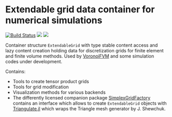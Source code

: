 # Extendable grid data container for numerical simulations

[![Build Status](https://img.shields.io/travis/j-fu/ExtendableGrids.jl/master.svg?label=Linux+MacOSX+Windows)](https://travis-ci.com/j-fu/ExtendableGrids.jl)
[![](https://img.shields.io/badge/docs-stable-blue.svg)](https://j-fu.github.io/ExtendableGrids.jl/stable)
[![](https://img.shields.io/badge/docs-dev-blue.svg)](https://j-fu.github.io/ExtendableGrids.jl/dev)


Container structure `ExtendableGrid` with type stable content access and lazy content creation holding data for discretization
grids for finite element and finite volume methods. 
Used by [VoronoiFVM](https://github.com/j-fu/VoronoiFVM.jl) and some simulation codes under development.

Contains:
- Tools to create tensor product grids
- Tools for grid modification
- Visualization methods for various backends
- The differently licensed companion package [SimplexGridFactory](https://github.com/j-fu/SimplexGridFactory.jl) contains an interface which allows to
  create `ExtendableGrid` objects with  [Triangulate.jl](https://github.com/JuliaGeometry/Triangulate.jl) which wraps the Triangle mesh generator
  by J. Shewchuk.


